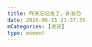 ```yaml
---
title: 昨天忘记发了，补发😓
date: 2016-06-15 21:37:33
mCategories: [说说]
type: moment
---
```


<div id="pics-20160615213733"></div>

<script src="/lib/moment/pics.js"></script>
<script>
var data = [
    {"link": "2016-06-15_000001.jpeg", "type": "shuoshuo"},
    {"link": "2016-06-15_000003.jpeg", "type": "shuoshuo"},
    {"link": "2016-06-15_000004.jpeg", "type": "shuoshuo"},
    {"link": "2016-06-15_000005.jpeg", "type": "shuoshuo"},
    {"link": "2016-06-15_000006.jpeg", "type": "shuoshuo"},
    {"link": "2016-06-15_000007.jpeg", "type": "shuoshuo"}
];
picsRender(data, "pics-20160615213733");
</script>
